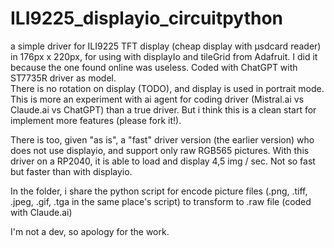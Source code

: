 # ILI9225_displayio_circuitpython

a simple driver for ILI9225 TFT display (cheap display with µsdcard reader) in 176px x 220px, for using with displayIo and tileGrid from Adafruit. I did it because the one found online was useless.
Coded with ChatGPT with ST7735R driver as model.  
There is no rotation on display (TODO), and display is used in portrait mode.  
This is more an experiment with ai agent for coding driver (Mistral.ai vs Claude.ai vs ChatGPT) than a true driver. But i think this is a clean start for implement more features (please fork it!).  

There is too, given "as is", a "fast" driver version (the earlier version) who does not use displayio, and support only raw RGB565 pictures. With this driver on a RP2040, it is able to load and display 4,5 img / sec. Not so fast but faster than with displayio.

In the folder, i share the python script for encode picture files (.png, .tiff, .jpeg, .gif, .tga in the same place's script) to transform to .raw file (coded with Claude.ai)

I'm not a dev, so apology for the work.

